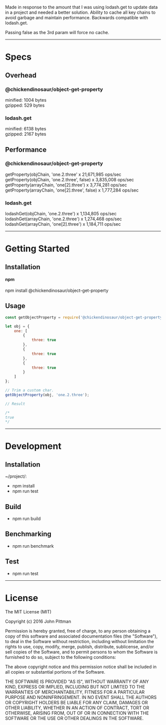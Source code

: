 Made in response to the amount that I was using lodash.get to update data in a project and needed a better solution. Ability to cache all key chains to avoid garbage and maintain performance. Backwards compatible with lodash.get.

Passing false as the 3rd param will force no cache.

---  

# Specs  

## Overhead  

### @chickendinosaur/object-get-property
minified: 1004 bytes  
gzipped: 529 bytes  

### lodash.get
minified: 6138 bytes  
gzipped: 2167 bytes  

## Performance  

### @chickendinosaur/object-get-property

getProperty(objChain, 'one.2.three' x 21,671,985 ops/sec  
getProperty(objChain, 'one.2.three', false) x 3,835,008 ops/sec  
getProperty(arrayChain, 'one[2].three') x 3,774,281 ops/sec  
getProperty(arrayChain, 'one[2].three', false) x 1,777,284 ops/sec  

### lodash.get

lodashGet(objChain, 'one.2.three') x 1,134,805 ops/sec  
lodashGet(arrayChain, 'one.2.three') x 1,274,468 ops/sec  
lodashGet(arrayChain, 'one[2].three') x 1,184,711 ops/sec  

---  

# Getting Started  

## Installation

#### npm  

npm install @chickendinosaur/object-get-property

## Usage

```javascript
const getObjectProperty = require('@chickendinosaur/object-get-property');

let obj = {
	one: [
		{
			three: true
		},
		{
			three: true
		},
		{
			three: true
		}
	]
};

// Trim a custom char.
getObjectProperty(obj, 'one.2.three');

// Result

/*
true
*/
```
---  

# Development  

## Installation  

~/project/:

* npm install
* npm run test

## Build  

* npm run build

## Benchmarking  

* npm run benchmark

## Test  

* npm run test

---  

# License  

The MIT License (MIT)

Copyright (c) 2016 John Pittman

Permission is hereby granted, free of charge, to any person obtaining a copy
of this software and associated documentation files (the "Software"), to deal
in the Software without restriction, including without limitation the rights
to use, copy, modify, merge, publish, distribute, sublicense, and/or sell
copies of the Software, and to permit persons to whom the Software is
furnished to do so, subject to the following conditions:

The above copyright notice and this permission notice shall be included in all
copies or substantial portions of the Software.

THE SOFTWARE IS PROVIDED "AS IS", WITHOUT WARRANTY OF ANY KIND, EXPRESS OR
IMPLIED, INCLUDING BUT NOT LIMITED TO THE WARRANTIES OF MERCHANTABILITY,
FITNESS FOR A PARTICULAR PURPOSE AND NONINFRINGEMENT. IN NO EVENT SHALL THE
AUTHORS OR COPYRIGHT HOLDERS BE LIABLE FOR ANY CLAIM, DAMAGES OR OTHER
LIABILITY, WHETHER IN AN ACTION OF CONTRACT, TORT OR OTHERWISE, ARISING FROM,
OUT OF OR IN CONNECTION WITH THE SOFTWARE OR THE USE OR OTHER DEALINGS IN THE
SOFTWARE.
